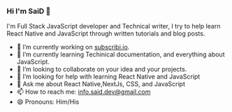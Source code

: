 ### Hi I'm SaiD 👋

I'm Full Stack JavaScript developer and Technical writer, I try to help learn React Native and JavaScript through written tutorials and blog posts.



- 🔭 I’m currently working on [subscribi.io]('subscribi.io').
- 🌱 I’m currently learning Techinical documentation, and everything about JavaScript. 
- 👯 I’m looking to collaborate on your idea and your projects.
- 🤔 I’m looking for help with learning React Native and JavaScript
- 💬 Ask me about React Native,NextJs, CSS, and JavaScript
- 📫 How to reach me: info.said.dev@gmail.com
- 😄 Pronouns: Him/His


